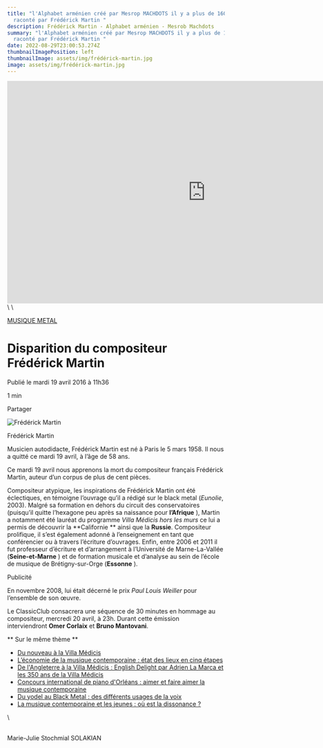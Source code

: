 ```yaml
---
title: "l'Alphabet arménien créé par Mesrop MACHDOTS il y a plus de 1600 ans
  raconté par Frédérick Martin "
description: Frédérick Martin - Alphabet arménien - Mesrob Machdots
summary: "l'Alphabet arménien créé par Mesrop MACHDOTS il y a plus de 1600 ans
  raconté par Frédérick Martin "
date: 2022-08-29T23:00:53.274Z
thumbnailImagePosition: left
thumbnailImage: assets/img/frédérick-martin.jpg
image: assets/img/frédérick-martin.jpg
---
```

<iframe width="917" height="516" src="https://www.youtube.com/embed/kFkzmI2QCto" title="Conférence "Alphabet" par Frédérick Martin" frameborder="0" allow="accelerometer; autoplay; clipboard-write; encrypted-media; gyroscope; picture-in-picture" allowfullscreen></iframe>\
\
<!--StartFragment-->

[MUSIQUE METAL](https://www.radiofrance.fr/musique/rock/metal)

# Disparition du compositeur Frédérick Martin

Publié le mardi 19 avril 2016 à 11h36

1 min

Partager

![Frédérick Martin](https://www.radiofrance.fr/s3/cruiser-production/2016/04/71c1f107-990b-47c9-9efa-4d690bfb5c36/870x489_frederick_martin.jpg)

Frédérick Martin

Musicien autodidacte, Frédérick Martin est né à Paris le 5 mars 1958. Il nous a quitté ce mardi 19 avril, à l’âge de 58 ans.

Ce mardi 19 avril nous apprenons la mort du compositeur français Frédérick Martin, auteur d’un corpus de plus de cent pièces.

Compositeur atypique, les inspirations de Frédérick Martin ont été éclectiques, en témoigne l’ouvrage qu’il a rédigé sur le black metal (*Eunolie*, 2003). Malgré sa formation en dehors du circuit des conservatoires (puisqu’il quitte l’hexagone peu après sa naissance pour **l’Afrique** ), Martin a notamment été lauréat du programme *Villa Médicis hors les murs* ce lui a permis de découvrir la \*\*Californie \*\* ainsi que la **Russie**. Compositeur prolifique, il s’est également adonné à l’enseignement en tant que conférencier ou à travers l’écriture d’ouvrages. Enfin, entre 2006 et 2011 il fut professeur d’écriture et d’arrangement à l’Université de Marne-La-Vallée (**Seine-et-Marne** ) et de formation musicale et d’analyse au sein de l’école de musique de Brétigny-sur-Orge (**Essonne** ).

Publicité

En novembre 2008, lui était décerné le prix *Paul Louis Weiller* pour l’ensemble de son œuvre.

Le ClassicClub consacrera une séquence de 30 minutes en hommage au compositeur, mercredi 20 avril, à 23h. Durant cette émission interviendront **Omer Corlaix** et **Bruno Mantovani**.

\*\* Sur le même thème \*\*

* [Du nouveau à la Villa Médicis](https://www.radiofrance.fr/actualite-musicale/du-nouveau-la-villa-medicis-3008)
* [L’économie de la musique contemporaine : état des lieux en cinq étapes](https://www.radiofrance.fr/actualite-musicale/l-economie-de-la-musique-contemporaine-etat-des-lieux-en-cinq-etapes-1265)
* [De l'Angleterre à la Villa Médicis : English Delight par Adrien La Marca et les 350 ans de la Villa Médicis](https://www.radiofrance.fr/emissions/carrefour-de-lodeon-acte-2/de-l-angleterre-la-villa-medicis-english-delight-par-adrien-la-marca-et-les-350-ans-de-la-villa-medicis-9731)
* [Concours international de piano d'Orléans : aimer et faire aimer la musique contemporaine](https://www.radiofrance.fr/emissions/le-dossier-du-jour/concours-international-de-piano-d-orleans-aimer-et-faire-aimer-la-musique-contemporaine-9491)
* [Du yodel au Black Metal : des différents usages de la voix](https://www.radiofrance.fr/emissions/pleine-voix/du-yodel-au-black-metal-des-differents-usages-de-la-voix-9266)
* [La musique contemporaine et les jeunes : où est la dissonance ?](https://www.radiofrance.fr/musique-contemporaine/la-musique-contemporaine-et-les-jeunes-ou-est-la-dissonance-693)

<!--EndFragment-->\
\
Marie-Julie Stochmial SOLAKIAN